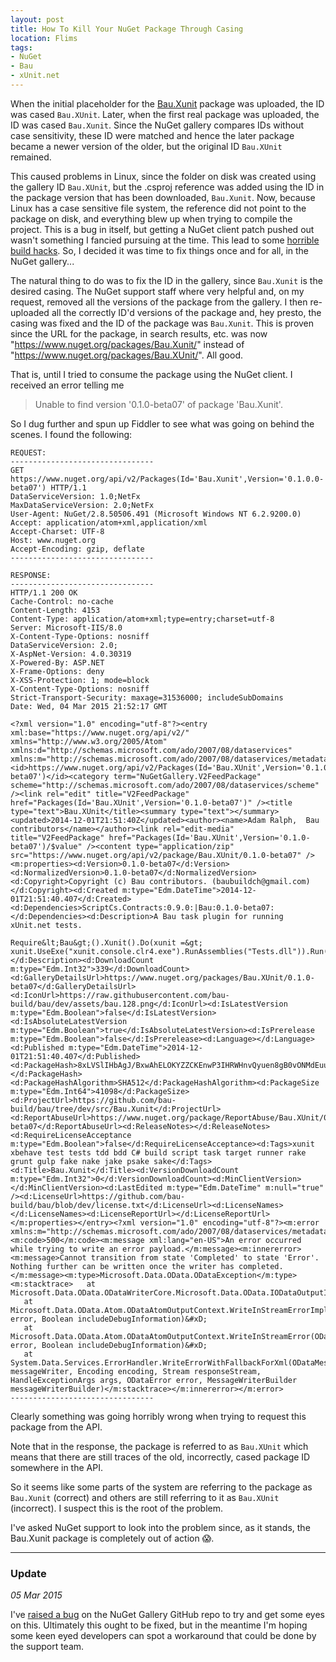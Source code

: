 ```yaml
---
layout: post
title: How To Kill Your NuGet Package Through Casing
location: Flims
tags:
- NuGet
- Bau
- xUnit.net
---
```


When the initial placeholder for the [Bau.Xunit](https://www.nuget.org/packages/Bau.Xunit/) package was uploaded, the ID was cased `Bau.XUnit`. Later, when the first real package was uploaded, the ID was cased `Bau.Xunit`. Since the NuGet gallery compares IDs without case sensitivity, these ID were matched and hence the later package became a newer version of the older, but the original ID `Bau.XUnit` remained.

This caused problems in Linux, since the folder on disk was created using the gallery ID `Bau.XUnit`, but the .csproj reference was added using the ID in the package version that has been downloaded, `Bau.Xunit`. Now, because Linux has a case sensitive file system, the reference did not point to the package on disk, and everything blew up when trying to compile the project. This is a bug in itself, but getting a NuGet client patch pushed out wasn't something I fancied pursuing at the time. This lead to some [horrible build hacks](https://github.com/bau-build/bau/blob/780bb643bd8ec16aab1daa7cc3f1add31084ef3f/bau.sh#L22-L26). So, I decided it was time to fix things once and for all, in the NuGet gallery...

<!--excerpt-->

The natural thing to do was to fix the ID in the gallery, since `Bau.Xunit` is the desired casing. The NuGet support staff where very helpful and, on my request, removed all the versions of the package from the gallery. I then re-uploaded all the correctly ID'd versions of the package and, hey presto, the casing was fixed and the ID of the package was `Bau.Xunit`. This is proven since the URL for the package, in search results, etc. was now "https://www.nuget.org/packages/Bau.Xunit/" instead of "https://www.nuget.org/packages/Bau.XUnit/". All good.

That is, until I tried to consume the package using the NuGet client. I received an error telling me

> Unable to find version '0.1.0-beta07' of package 'Bau.Xunit'.

So I dug further and spun up Fiddler to see what was going on behind the scenes. I found the following:

    REQUEST:
    --------------------------------
    GET https://www.nuget.org/api/v2/Packages(Id='Bau.Xunit',Version='0.1.0.0-beta07') HTTP/1.1
    DataServiceVersion: 1.0;NetFx
    MaxDataServiceVersion: 2.0;NetFx
    User-Agent: NuGet/2.8.50506.491 (Microsoft Windows NT 6.2.9200.0)
    Accept: application/atom+xml,application/xml
    Accept-Charset: UTF-8
    Host: www.nuget.org
    Accept-Encoding: gzip, deflate
    --------------------------------

    RESPONSE:
    --------------------------------
    HTTP/1.1 200 OK
    Cache-Control: no-cache
    Content-Length: 4153
    Content-Type: application/atom+xml;type=entry;charset=utf-8
    Server: Microsoft-IIS/8.0
    X-Content-Type-Options: nosniff
    DataServiceVersion: 2.0;
    X-AspNet-Version: 4.0.30319
    X-Powered-By: ASP.NET
    X-Frame-Options: deny
    X-XSS-Protection: 1; mode=block
    X-Content-Type-Options: nosniff
    Strict-Transport-Security: maxage=31536000; includeSubDomains
    Date: Wed, 04 Mar 2015 21:52:17 GMT

    <?xml version="1.0" encoding="utf-8"?><entry xml:base="https://www.nuget.org/api/v2/" xmlns="http://www.w3.org/2005/Atom" xmlns:d="http://schemas.microsoft.com/ado/2007/08/dataservices" xmlns:m="http://schemas.microsoft.com/ado/2007/08/dataservices/metadata"><id>https://www.nuget.org/api/v2/Packages(Id='Bau.XUnit',Version='0.1.0-beta07')</id><category term="NuGetGallery.V2FeedPackage" scheme="http://schemas.microsoft.com/ado/2007/08/dataservices/scheme" /><link rel="edit" title="V2FeedPackage" href="Packages(Id='Bau.XUnit',Version='0.1.0-beta07')" /><title type="text">Bau.XUnit</title><summary type="text"></summary><updated>2014-12-01T21:51:40Z</updated><author><name>Adam Ralph,  Bau contributors</name></author><link rel="edit-media" title="V2FeedPackage" href="Packages(Id='Bau.XUnit',Version='0.1.0-beta07')/$value" /><content type="application/zip" src="https://www.nuget.org/api/v2/package/Bau.XUnit/0.1.0-beta07" /><m:properties><d:Version>0.1.0-beta07</d:Version><d:NormalizedVersion>0.1.0-beta07</d:NormalizedVersion><d:Copyright>Copyright (c) Bau contributors. (baubuildch@gmail.com)</d:Copyright><d:Created m:type="Edm.DateTime">2014-12-01T21:51:40.407</d:Created><d:Dependencies>ScriptCs.Contracts:0.9.0:|Bau:0.1.0-beta07:</d:Dependencies><d:Description>A Bau task plugin for running xUnit.net tests.

    Require&lt;Bau&gt;().Xunit().Do(xunit =&gt; xunit.UseExe("xunit.console.clr4.exe").RunAssemblies("Tests.dll")).Run();</d:Description><d:DownloadCount m:type="Edm.Int32">339</d:DownloadCount><d:GalleryDetailsUrl>https://www.nuget.org/packages/Bau.XUnit/0.1.0-beta07</d:GalleryDetailsUrl><d:IconUrl>https://raw.githubusercontent.com/bau-build/bau/dev/assets/bau.128.png</d:IconUrl><d:IsLatestVersion m:type="Edm.Boolean">false</d:IsLatestVersion><d:IsAbsoluteLatestVersion m:type="Edm.Boolean">true</d:IsAbsoluteLatestVersion><d:IsPrerelease m:type="Edm.Boolean">false</d:IsPrerelease><d:Language></d:Language><d:Published m:type="Edm.DateTime">2014-12-01T21:51:40.407</d:Published><d:PackageHash>8xLVSlIHbAgJ/BxwAhELOKYZZCKEnwP3IHRWHnvQyuen8gB0vONMdEuuuUoxfwhir6mK5dSPtst3baua3oARqA==</d:PackageHash><d:PackageHashAlgorithm>SHA512</d:PackageHashAlgorithm><d:PackageSize m:type="Edm.Int64">41098</d:PackageSize><d:ProjectUrl>https://github.com/bau-build/bau/tree/dev/src/Bau.Xunit</d:ProjectUrl><d:ReportAbuseUrl>https://www.nuget.org/package/ReportAbuse/Bau.XUnit/0.1.0-beta07</d:ReportAbuseUrl><d:ReleaseNotes></d:ReleaseNotes><d:RequireLicenseAcceptance m:type="Edm.Boolean">false</d:RequireLicenseAcceptance><d:Tags>xunit xbehave test tests tdd bdd C# build script task target runner rake grunt gulp fake nake jake psake sake</d:Tags><d:Title>Bau.Xunit</d:Title><d:VersionDownloadCount m:type="Edm.Int32">0</d:VersionDownloadCount><d:MinClientVersion></d:MinClientVersion><d:LastEdited m:type="Edm.DateTime" m:null="true" /><d:LicenseUrl>https://github.com/bau-build/bau/blob/dev/license.txt</d:LicenseUrl><d:LicenseNames></d:LicenseNames><d:LicenseReportUrl></d:LicenseReportUrl></m:properties></entry><?xml version="1.0" encoding="utf-8"?><m:error xmlns:m="http://schemas.microsoft.com/ado/2007/08/dataservices/metadata"><m:code>500</m:code><m:message xml:lang="en-US">An error occurred while trying to write an error payload.</m:message><m:innererror><m:message>Cannot transition from state 'Completed' to state 'Error'. Nothing further can be written once the writer has completed.</m:message><m:type>Microsoft.Data.OData.ODataException</m:type><m:stacktrace>   at Microsoft.Data.OData.ODataWriterCore.Microsoft.Data.OData.IODataOutputInStreamErrorListener.OnInStreamError()&#xD;
       at Microsoft.Data.OData.Atom.ODataAtomOutputContext.WriteInStreamErrorImplementation(ODataError error, Boolean includeDebugInformation)&#xD;
       at Microsoft.Data.OData.Atom.ODataAtomOutputContext.WriteInStreamError(ODataError error, Boolean includeDebugInformation)&#xD;
       at System.Data.Services.ErrorHandler.WriteErrorWithFallbackForXml(ODataMessageWriter messageWriter, Encoding encoding, Stream responseStream, HandleExceptionArgs args, ODataError error, MessageWriterBuilder messageWriterBuilder)</m:stacktrace></m:innererror></m:error>
    --------------------------------


Clearly something was going horribly wrong when trying to request this package from the API.

Note that in the response, the package is referred to as `Bau.XUnit` which means that there are still traces of the old, incorrectly, cased package ID somewhere in the API.

So it seems like some parts of the system are referring to the package as `Bau.Xunit` (correct) and others are still referring to it as `Bau.XUnit` (incorrect). I suspect this is the root of the problem.

I've asked NuGet support to look into the problem since, as it stands, the Bau.Xunit package is completely out of action :scream:.

---
### Update

*05 Mar 2015*

I've [raised a bug](https://github.com/NuGet/NuGetGallery/issues/2379) on the NuGet Gallery GitHub repo to try and get some eyes on this. Ultimately this ought to be fixed, but in the meantime I'm hoping some keen eyed developers can spot a workaround that could be done by the support team.

